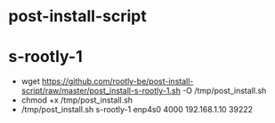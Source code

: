 # post-install-script

# s-rootly-1

- wget https://github.com/rootly-be/post-install-script/raw/master/post_install-s-rootly-1.sh -O /tmp/post_install.sh
- chmod +x /tmp/post_install.sh
- /tmp/post_install.sh s-rootly-1 enp4s0 4000 192.168.1.10 39222
